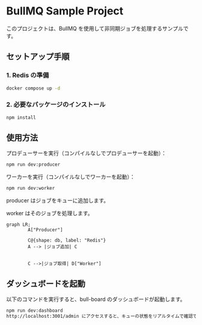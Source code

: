 # BullMQ Sample Project

このプロジェクトは、BullMQ を使用して非同期ジョブを処理するサンプルです。

## セットアップ手順

### 1. Redis の準備

```bash
docker compose up -d
```

### 2. 必要なパッケージのインストール

```bash
npm install
```

## 使用方法

プロデューサーを実行（コンパイルなしでプロデューサーを起動）：

```bash
npm run dev:producer
```

ワーカーを実行（コンパイルなしでワーカーを起動）：

```bash
npm run dev:worker
```

producer はジョブをキューに追加します。

worker はそのジョブを処理します。

```mermaid
graph LR;
        A["Producer"]

        C@{shape: db, label: "Redis"}
        A --> |ジョブ追加| C


        C -->|ジョブ取得| D["Worker"]

```

## ダッシュボードを起動

以下のコマンドを実行すると、bull-board のダッシュボードが起動します。

```bash
npm run dev:dashboard
http://localhost:3001/admin にアクセスすると、キューの状態をリアルタイムで確認できます 🎉
```
